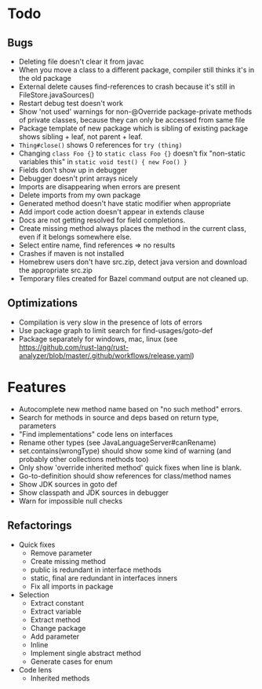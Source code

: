 # Todo

## Bugs 
- Deleting file doesn't clear it from javac
- When you move a class to a different package, compiler still thinks it's in the old package
- External delete causes find-references to crash because it's still in FileStore.javaSources()
- Restart debug test doesn't work
- Show 'not used' warnings for non-@Override package-private methods of private classes, because they can only be accessed from same file
- Package template of new package which is sibling of existing package shows sibling + leaf, not parent + leaf.
- `Thing#close()` shows 0 references for `try (thing)`
- Changing `class Foo {}` to `static class Foo {}` doesn't fix "non-static variables this" in `static void test() { new Foo() }`
- Fields don't show up in debugger
- Debugger doesn't print arrays nicely
- Imports are disappearing when errors are present
- Delete imports from my own package
- Generated method doesn't have static modifier when appropriate
- Add import code action doesn't appear in extends clause
- Docs are not getting resolved for field completions.
- Create missing method always places the method in the current class, even if it belongs somewhere else.
- Select entire name, find references => no results
- Crashes if maven is not installed
- Homebrew users don't have src.zip, detect java version and download the appropriate src.zip
- Temporary files created for Bazel command output are not cleaned up.

## Optimizations
- Compilation is very slow in the presence of lots of errors
- Use package graph to limit search for find-usages/goto-def
- Package separately for windows, mac, linux (see https://github.com/rust-lang/rust-analyzer/blob/master/.github/workflows/release.yaml)

# Features
- Autocomplete new method name based on "no such method" errors.
- Search for methods in source and deps based on return type, parameters
- "Find implementations" code lens on interfaces
- Rename other types (see JavaLanguageServer#canRename)
- set.contains(wrongType) should show some kind of warning (and probably other collections methods too)
- Only show 'override inherited method' quick fixes when line is blank.
- Go-to-definition should show references for class/method names
- Show JDK sources in goto def
- Show classpath and JDK sources in debugger
- Warn for impossible null checks


## Refactorings
- Quick fixes
    - Remove parameter
    - Create missing method
    - public is redundant in interface methods
    - static, final are redundant in interfaces inners
    - Fix all imports in package
- Selection
    - Extract constant
    - Extract variable
    - Extract method
    - Change package
    - Add parameter
    - Inline
    - Implement single abstract method
    - Generate cases for enum
- Code lens
    - Inherited methods